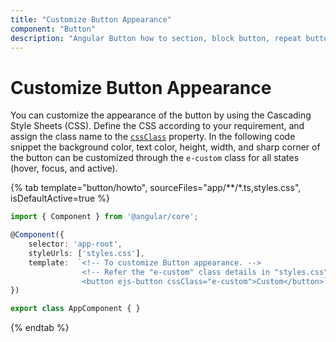 ```yaml
---
title: "Customize Button Appearance"
component: "Button"
description: "Angular Button how to section, block button, repeat button, tooltip for Button, customization of button appearance, input and anchor elements."
---
```


# Customize Button Appearance

You can customize the appearance of the button by using the Cascading Style Sheets (CSS). Define the
CSS according to your requirement, and assign the class name to the [`cssClass`](../../api/button#cssclass) property.
In the following code snippet the background color, text color, height, width, and sharp corner
of the button can be customized through the `e-custom` class
for all states (hover, focus, and active).

{% tab template="button/howto", sourceFiles="app/**/*.ts,styles.css", isDefaultActive=true %}

```typescript
import { Component } from '@angular/core';

@Component({
    selector: 'app-root',
    styleUrls: ['styles.css'],
    template:  `<!-- To customize Button appearance. -->
                <!-- Refer the "e-custom" class details in "styles.css"-->
                <button ejs-button cssClass="e-custom">Custom</button>`
})

export class AppComponent { }
```

{% endtab %}
